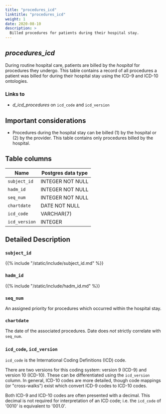 ```yaml
---
title: "procedures_icd"
linktitle: "procedures_icd"
weight: 1
date: 2020-08-10
description: >
  Billed procedures for patients during their hospital stay.
---
```


## *procedures_icd*

During routine hospital care, patients are billed by the *hospital* for procedures they undergo.
This table contains a record of all procedures a patient was billed for during their hospital stay using the ICD-9 and ICD-10 ontologies.

### Links to

* *d_icd_procedures* on `icd_code` and `icd_version`

## Important considerations

- Procedures during the hospital stay can be billed (1) by the hospital or (2) by the provider. This table contains only procedures billed by the hospital.

## Table columns

Name | Postgres data type
---- | ----
`subject_id` | INTEGER NOT NULL
`hadm_id` | INTEGER NOT NULL
`seq_num` | INTEGER NOT NULL
`chartdate` | DATE NOT NULL
`icd_code` | VARCHAR(7)
`icd_version` | INTEGER

## Detailed Description

### `subject_id`

{{% include "/static/include/subject_id.md" %}}

### `hadm_id`

{{% include "/static/include/hadm_id.md" %}}

### `seq_num`

An assigned priority for procedures which occurred within the hospital stay.

### `chartdate`

The date of the associated procedures. Date does *not* strictly correlate with `seq_num`.

### `icd_code`, `icd_version`

`icd_code` is the International Coding Definitions (ICD) code.

There are two versions for this coding system: version 9 (ICD-9) and version 10 (ICD-10). These can be differentiated using the `icd_version` column.
In general, ICD-10 codes are more detailed, though code mappings (or "cross-walks") exist which convert ICD-9 codes to ICD-10 codes.

Both ICD-9 and ICD-10 codes are often presented with a decimal. This decimal is not required for interpretation of an ICD code; i.e. the `icd_code` of '0010' is equivalent to '001.0'.
